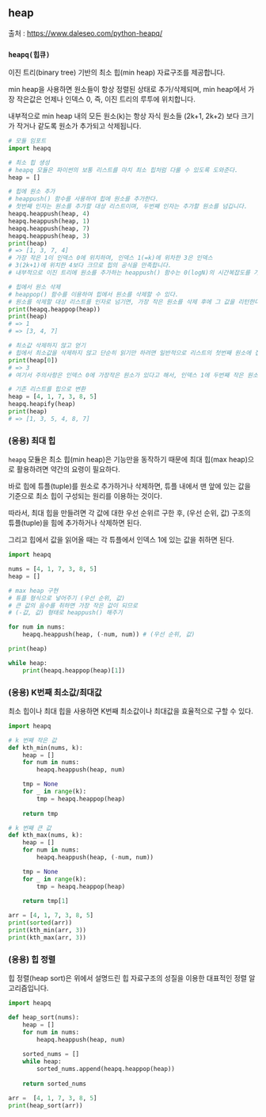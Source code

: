 ## heap

출처 : https://www.daleseo.com/python-heapq/

### `heapq(힙큐)` 

이진 트리(binary tree) 기반의 최소 힙(min heap) 자료구조를 제공합니다.

min heap을 사용하면 원소들이 항상 정렬된 상태로 추가/삭제되며, min heap에서 가장 작은값은 언제나 인덱스 0, 즉, 이진 트리의 루투에 위치합니다.

내부적으로 min heap 내의 모든 원소(k)는 항상 자식 원소들 (2k+1, 2k+2) 보다 크기가 작거나 같도록 원소가 추가되고 삭제됩니다.



```python
# 모듈 임포트
import heapq

# 최소 힙 생성
# heapq 모듈은 파이썬의 보통 리스트를 마치 최소 힙처럼 다룰 수 있도록 도와준다.
heap = []

# 힙에 원소 추가
# heappush() 함수를 사용하여 힙에 원소를 추가한다.
# 첫번째 인자는 원소를 추가할 대상 리스트이며, 두번째 인자는 추가할 원소를 넘깁니다.
heapq.heappush(heap, 4)
heapq.heappush(heap, 1)
heapq.heappush(heap, 7)
heapq.heappush(heap, 3)
print(heap)
# => [1, 3, 7, 4]
# 가장 작은 1이 인덱스 0에 위치하며, 인덱스 1(=k)에 위차한 3은 인덱스
# 3(2k+1)에 위치한 4보다 크므로 힙의 공식을 만족합니다.
# 내부적으로 이진 트리에 원소를 추가하는 heappush() 함수는 0(logN)의 시간복잡도를 가진다.

# 힙에서 원소 삭제
# heappop() 함수를 이용하여 힙에서 원소를 삭제할 수 있다.
# 원소를 삭제할 대상 리스트를 인자로 넘기면, 가장 작은 원소를 삭제 후에 그 값을 리턴한다.
print(heapq.heappop(heap))
print(heap)
# => 1
# => [3, 4, 7]

# 최소값 삭제하지 않고 얻기
# 힙에서 최소값을 삭제하지 않고 단순히 읽기만 하려면 일반적으로 리스트의 첫번째 원소에 접근하듯이 인덱스를 통해서 접근하면 된다.
print(heap[0])
# => 3
# 여기서 주의사항은 인덱스 0에 가장작은 원소가 있다고 해서, 인덱스 1에 두번째 작은 원소, 인덱스 2에 세번째 작은 원소가 있다는 보장은 없다는 것이다. 왜냐하면 힙은 heappop() 함수를 호출하여 원소를 삭제할 때마다 이진 트리의 재배치를 통해 매번 새로운 최소값을 인덱스 0에 위치시키기 때문이다. 따라서 두번째로 작은 원소를 얻으려면 바로 heap[1]으로 접근하면 안되고, 반드시 heappop()을 통해 가장 작은 원소를 삭제 후에 heap[0]을 통해 새로운 최소값에 접근해야 한다.

# 기존 리스트를 힙으로 변환
heap = [4, 1, 7, 3, 8, 5]
heapq.heapify(heap)
print(heap)
# => [1, 3, 5, 4, 8, 7]
```



### (응용) 최대 힙

`heapq` 모듈은 최소 힙(min heap)은 기능만을 동작하기 때문에 최대 힙(max heap)으로 활용하려면 약간의 요령이 필요하다.

바로 힙에 튜플(tuple)를 원소로 추가하거나 삭제하면, 튜플 내에서 맨 앞에 있는 값을 기준으로 최소 힙이 구성되는 원리를 이용하는 것이다.

따라서, 최대 힙을 만들려면 각 값에 대한 우선 순위르 구한 후, (우선 순위, 값) 구조의 튜플(tuple)을 힘에 추가하거나 삭제하면 된다.

그리고 힙에서 값을 읽어올 때는 각 튜플에서 인덱스 1에 있는 값을 취하면 된다.

```python
import heapq

nums = [4, 1, 7, 3, 8, 5]
heap = []

# max heap 구현
# 튜플 형식으로 넣어주기 (우선 순위, 값)
# 큰 값의 음수를 취하면 가장 작은 값이 되므로
# (-값, 값) 형태로 heappush() 해주기

for num in nums:
    heapq.heappush(heap, (-num, num)) # (우선 순위, 값)

print(heap)

while heap:
    print(heapq.heappop(heap)[1])

```



### (응용) K번째 최소값/최대값

최소 힙이나 최대 힙을 사용하면 K번째 최소값이나 최대값을 효율적으로 구할 수 있다.

```python
import heapq

# k 번째 작은 값
def kth_min(nums, k):
    heap = []
    for num in nums:
        heapq.heappush(heap, num)

    tmp = None
    for _ in range(k):
        tmp = heapq.heappop(heap)
    
    return tmp

# k 번째 큰 값
def kth_max(nums, k):
    heap = []
    for num in nums:
        heapq.heappush(heap, (-num, num))

    tmp = None
    for _ in range(k):
        tmp = heapq.heappop(heap)
    
    return tmp[1]

arr = [4, 1, 7, 3, 8, 5]
print(sorted(arr))
print(kth_min(arr, 3))
print(kth_max(arr, 3))
```



### (응용) 힙 정렬

힙 정렬(heap sort)은 위에서 설명드린 힙 자료구조의 성질을 이용한 대표적인 정렬 알고리즘입니다.

```python
import heapq

def heap_sort(nums):
    heap = []
    for num in nums:
        heapq.heappush(heap, num)
    
    sorted_nums = []
    while heap:
        sorted_nums.append(heapq.heappop(heap))
    
    return sorted_nums

arr =  [4, 1, 7, 3, 8, 5]
print(heap_sort(arr))
```



